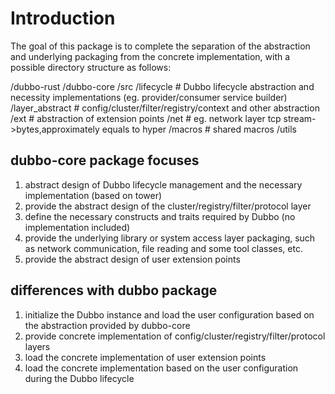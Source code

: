 # Introduction

The goal of this package is to complete the separation of the abstraction and underlying packaging from the concrete implementation, with a possible directory structure as follows:

/dubbo-rust
    /dubbo-core
        /src 
            /lifecycle # Dubbo lifecycle abstraction and necessity implementations (eg. provider/consumer service builder)
            /layer_abstract # config/cluster/filter/registry/context and other abstraction
            /ext # abstraction of extension points
            /net # eg. network layer tcp stream->bytes,approximately equals to hyper
            /macros # shared macros
            /utils

## dubbo-core package focuses

1. abstract design of Dubbo lifecycle management and the necessary implementation (based on tower)
2. provide the abstract design of the cluster/registry/filter/protocol layer
3. define the necessary constructs and traits required by Dubbo (no implementation included)
4. provide the underlying library or system access layer packaging, such as network communication, file reading and some tool classes, etc.
5. provide the abstract design of user extension points

## differences with dubbo package

1. initialize the Dubbo instance and load the user configuration based on the abstraction provided by dubbo-core
2. provide concrete implementation of config/cluster/registry/filter/protocol layers
3. load the concrete implementation of user extension points
3. load the concrete implementation based on the user configuration during the Dubbo lifecycle